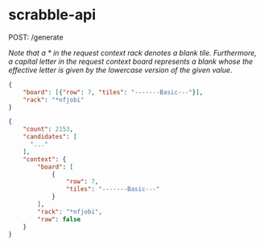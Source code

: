 # scrabble-api

POST: /generate  

*Note that a \* in the request context rack denotes a blank tile.
Furthermore, a capital letter in the request context board represents
a blank whose the effective letter is given by the lowercase version of the given value.*

```json
{
    "board": [{"row": 7, "tiles": "-------Basic---"}],  
    "rack": "*nfjobi"  
}
``` 

```json
{
    "count": 2153,
    "candidates": [  
      "..."
    ],
    "context": {
        "board": [
            {
                "row": 7,
                "tiles": "-------Basic---"
            }
        ],
        "rack": "*nfjobi",
        "raw": false
    }
}
```
